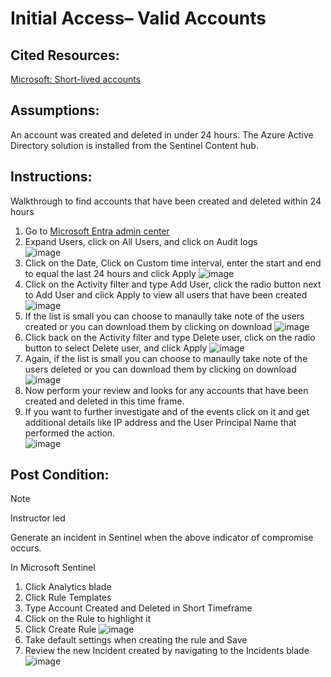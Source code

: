 # Initial Access– Valid Accounts

## Cited Resources:
[Microsoft: Short-lived accounts](https://learn.microsoft.com/en-us/entra/architecture/security-operations-user-accounts#short-lived-accounts) <br />

## Assumptions:
An account was created and deleted in under 24 hours.
The Azure Active Directory solution is installed from the Sentinel Content hub.

## Instructions:

Walkthrough to find accounts that have been created and deleted within 24 hours

1. Go to [Microsoft Entra admin center](https://entra.microsoft.com/)
2. Expand Users, click on All Users, and click on Audit logs <br />
![image](https://github.com/Tungsten66/Scenarios/assets/40893034/ff976f54-fe19-449c-99ea-7a5628d8546b)
3. Click on the Date, Click on Custom time interval, enter the start and end to equal the last 24 hours and click Apply
![image](https://github.com/Tungsten66/Scenarios/assets/40893034/dc7b5b9e-7fe4-48ce-8d45-9e9b056f6773)
4. Click on the Activity filter and type Add User, click the radio button next to Add User and click Apply to view all users that have been created <br />
![image](https://github.com/Tungsten66/Scenarios/assets/40893034/3c06db82-0d3f-42ae-894a-0d39ce897870)
5. If the list is small you can choose to manaully take note of the users created or you can download them by clicking on download
![image](https://github.com/Tungsten66/Scenarios/assets/40893034/7d7d9adf-898f-4b07-acac-efdf55af31f4)
6. Click back on the Activity filter and type Delete user, click on the radio button to select Delete user, and click Apply
![image](https://github.com/Tungsten66/Scenarios/assets/40893034/b1a10da5-3740-459b-b721-3b2308691fe5)
7. Again, if the list is small you can choose to manaully take note of the users deleted or you can download them by clicking on download
![image](https://github.com/Tungsten66/Scenarios/assets/40893034/292072dd-e1fc-4718-a81e-60c5c7e5bde5)
8. Now perform your review and looks for any accounts that have been created and deleted in this time frame.
9. If you want  to further investigate and of the events click on it and get additional details like IP address and the User Principal Name that performed the action. <br />
![image](https://github.com/Tungsten66/Scenarios/assets/40893034/15e070e9-ec95-41ca-958c-45ccaf203ad3)

## Post Condition:

> [!NOTE]
> Instructor led

Generate an incident in Sentinel when the above indicator of compromise occurs.

In Microsoft Sentinel

1. Click Analytics blade
2. Click Rule Templates
3. Type Account Created and Deleted in Short Timeframe
4. Click on the Rule to highlight it
5. Click Create Rule
![image](https://github.com/Tungsten66/Scenarios/assets/40893034/6e93a2f8-d752-44cd-8c1e-5d39b4e41c10)
6. Take default settings when creating the rule and Save
7. Review the new Incident created by navigating to the Incidents blade
![image](https://github.com/Tungsten66/Scenarios/assets/40893034/c1d5c735-2f25-40f2-8995-ddd6c9b4c0ee)



